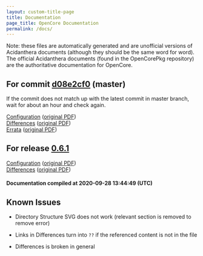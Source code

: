 ```yaml
---
layout: custom-title-page
title: Documentation
page_title: OpenCore Documentation
permalink: /docs/
---
```

Note: these files are automatically generated and are unofficial versions of Acidanthera documents (although they should be the same word for word). The official Acidanthera documents (found in the OpenCorePkg repository) are the authoritative documentation for OpenCore.

## For commit [d08e2cf0](https://github.com/acidanthera/OpenCorePkg/tree/d08e2cf0b1cf3dbc8edfa6fd5b266eaf5aea5689) (master)

If the commit does not match up with the latest commit in master branch, wait for about an hour and check again.

[Configuration](latest/Configuration.html) ([original PDF](https://github.com/acidanthera/OpenCorePkg/blob/d08e2cf0b1cf3dbc8edfa6fd5b266eaf5aea5689/Docs/Configuration.pdf))
<br>
[Differences](latest/Differences.html) ([original PDF](https://github.com/acidanthera/OpenCorePkg/blob/d08e2cf0b1cf3dbc8edfa6fd5b266eaf5aea5689/Docs/Differences/Differences.pdf))
<br>
[Errata](latest/Errata.html) ([original PDF](https://github.com/acidanthera/OpenCorePkg/blob/d08e2cf0b1cf3dbc8edfa6fd5b266eaf5aea5689/Docs/Errata/Errata.pdf))

## For release [0.6.1](https://github.com/acidanthera/OpenCorePkg/tree/0.6.1)

[Configuration](release/Configuration.html) ([original PDF](https://github.com/acidanthera/OpenCorePkg/blob/0.6.1/Docs/Configuration.pdf))
<br>
[Differences](release/Differences.html) ([original PDF](https://github.com/acidanthera/OpenCorePkg/blob/0.6.1/Docs/Differences/Differences.pdf))

#### Documentation compiled at 2020-09-28 13:44:49 (UTC)

## Known Issues

* Directory Structure SVG does not work (relevant section is removed to remove error)

* Links in Differences turn into `??` if the referenced content is not in the file

* Differences is broken in general
